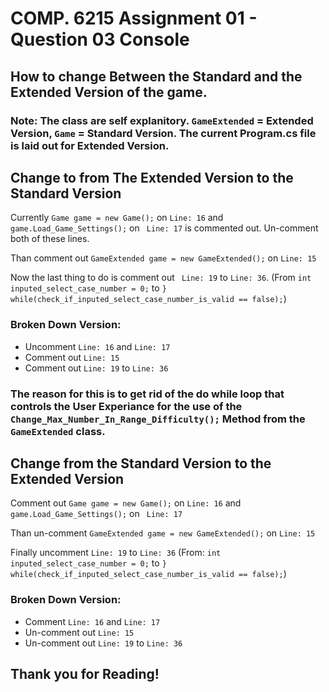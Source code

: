 # COMP. 6215 Assignment 01 - Question 03 Console #

## How to change Between the Standard and the Extended Version of the game.

### **Note:** The class are self explanitory. ``` GameExtended ``` = Extended Version, ``` Game ``` = Standard Version. The current Program.cs file is laid out for Extended Version. 

## Change to from The Extended Version to the Standard Version

Currently ``` Game game = new Game(); ``` on ``` Line: 16 ``` and ``` game.Load_Game_Settings(); ``` on ``` Line: 17``` is commented out. Un-comment both of these lines.

Than comment out ``` GameExtended game = new GameExtended(); ``` on ``` Line: 15 ```

Now the last thing to do is comment out ``` Line: 19``` to ``` Line: 36 ```. (From ``` int inputed_select_case_number = 0; ``` to ``` } while(check_if_inputed_select_case_number_is_valid == false); ```)

### Broken Down Version:
 - Uncomment ```Line: 16``` and ```Line: 17```
 - Comment out ```Line: 15```
 - Comment out ```Line: 19``` to ```Line: 36```

### The reason for this is to get rid of the do while loop that controls the User Experiance for the use of the ``` Change_Max_Number_In_Range_Difficulty(); ``` Method from the ```GameExtended``` class.

## Change from the Standard Version to the Extended Version

Comment out ``` Game game = new Game(); ``` on ``` Line: 16 ``` and ``` game.Load_Game_Settings(); ``` on ``` Line: 17```

Than un-comment ``` GameExtended game = new GameExtended(); ``` on ``` Line: 15 ```

Finally uncomment ```Line: 19``` to ```Line: 36``` (From: ``` int inputed_select_case_number = 0; ``` to ``` } while(check_if_inputed_select_case_number_is_valid == false); ```)

### Broken Down Version:
 - Comment ```Line: 16``` and ```Line: 17```
 - Un-comment out ```Line: 15```
 - Un-comment out ```Line: 19``` to ```Line: 36```

## Thank you for Reading!
